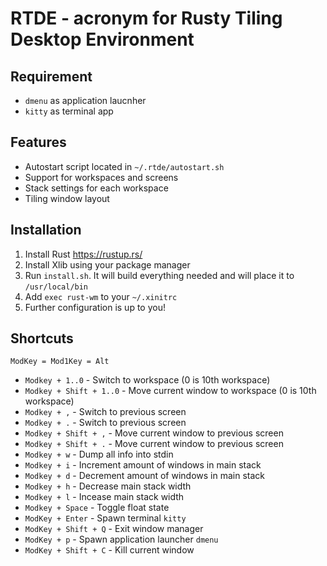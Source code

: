 # RTDE - acronym for Rusty Tiling Desktop Environment

## Requirement
- ```dmenu``` as application laucnher
- ```kitty``` as terminal app

## Features
- Autostart script located in ```~/.rtde/autostart.sh```
- Support for workspaces and screens
- Stack settings for each workspace
- Tiling window layout

## Installation
1. Install Rust https://rustup.rs/
2. Install Xlib using your package manager
3. Run ```install.sh```. It will build everything needed and will place it to ```/usr/local/bin``` 
4. Add ```exec rust-wm``` to your ```~/.xinitrc```
5. Further configuration is up to you!

## Shortcuts
```ModKey = Mod1Key = Alt```
- ```Modkey + 1..0``` - Switch to workspace (0 is 10th workspace)
- ```Modkey + Shift + 1..0``` - Move current window to workspace (0 is 10th workspace)
- ```Modkey + ,``` - Switch to previous screen
- ```Modkey + .``` - Switch to previous screen
- ```Modkey + Shift + ,``` - Move current window to previous screen
- ```Modkey + Shift + .``` - Move current window to previous screen
- ```Modkey + w``` - Dump all info into stdin
- ```Modkey + i``` - Increment amount of windows in main stack
- ```Modkey + d``` - Decrement amount of windows in main stack
- ```Modkey + h``` - Decrease main stack width
- ```Modkey + l``` - Incease main stack width
- ```Modkey + Space``` - Toggle float state
- ```ModKey + Enter``` - Spawn terminal ```kitty```
- ```ModKey + Shift + Q``` - Exit window manager
- ```ModKey + p``` - Spawn application launcher ```dmenu```
- ```ModKey + Shift + C``` - Kill current window

